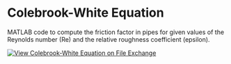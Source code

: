 # Colebrook-White Equation
MATLAB code to compute the friction factor in pipes for given values of the Reynolds number (Re) and the relative roughness coefficient (epsilon).

[![View Colebrook-White Equation on File Exchange](https://www.mathworks.com/matlabcentral/images/matlab-file-exchange.svg)](https://la.mathworks.com/matlabcentral/fileexchange/72247-colebrook-white-equation)
